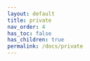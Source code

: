 ```yaml
---
layout: default
title: private
nav_order: 4
has_toc: false
has_children: true
permalink: /docs/private
---
```

